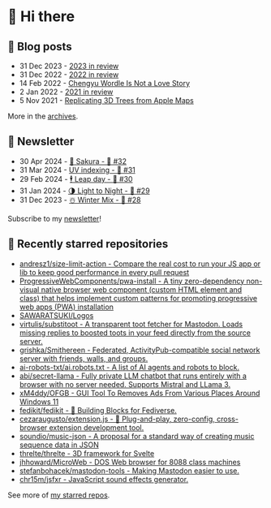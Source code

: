 # 👋 Hi there

## 📝 Blog posts

<!-- feed start -->
- 31 Dec 2023 - [2023 in review](https://cheeaun.com/blog/2023/12/2023-in-review/)
- 31 Dec 2022 - [2022 in review](https://cheeaun.com/blog/2022/12/2022-in-review/)
- 14 Feb 2022 - [Chengyu Wordle Is Not a Love Story](https://cheeaun.com/blog/2022/02/chengyu-wordle-is-not-a-love-story/)
- 2 Jan 2022 - [2021 in review](https://cheeaun.com/blog/2022/01/2021-in-review/)
- 5 Nov 2021 - [Replicating 3D Trees from Apple Maps](https://cheeaun.com/blog/2021/11/replicating-3d-trees-apple-maps/)
<!-- feed end -->

More in the [archives](https://cheeaun.com/blog/archives/).

## 📰 Newsletter

<!-- newsletter start -->
- 30 Apr 2024 - [🌸 Sakura - 🥫 #32](https://cheeaun.substack.com/p/sakura-32)
- 31 Mar 2024 - [UV indexing - 🥫 #31](https://cheeaun.substack.com/p/uv-indexing-31)
- 29 Feb 2024 - [🕴️ Leap day - 🥫 #30](https://cheeaun.substack.com/p/leap-day-30)
- 31 Jan 2024 - [🌗 Light to Night - 🥫 #29](https://cheeaun.substack.com/p/light-to-night-29)
- 31 Dec 2023 - [☃️ Winter Mix - 🥫 #28](https://cheeaun.substack.com/p/winter-mix-28)
<!-- newsletter end -->

Subscribe to my [newsletter](https://cheeaun.substack.com/)!

## 🌟 Recently starred repositories

<!-- starred repos start -->
- [andresz1/size-limit-action - Compare the real cost to run your JS app or lib to keep good performance in every pull request](https://github.com/andresz1/size-limit-action)
- [ProgressiveWebComponents/pwa-install - A tiny zero-dependency non-visual native browser web component (custom HTML element and class) that helps implement custom patterns for promoting progressive web apps (PWA) installation](https://github.com/ProgressiveWebComponents/pwa-install)
- [SAWARATSUKI/Logos](https://github.com/SAWARATSUKI/Logos)
- [virtulis/substitoot - A transparent toot fetcher for Mastodon. Loads missing replies to boosted toots in your feed directly from the source server. ](https://github.com/virtulis/substitoot)
- [grishka/Smithereen - Federated, ActivityPub-compatible social network server with friends, walls, and groups.](https://github.com/grishka/Smithereen)
- [ai-robots-txt/ai.robots.txt - A list of AI agents and robots to block.](https://github.com/ai-robots-txt/ai.robots.txt)
- [abi/secret-llama - Fully private LLM chatbot that runs entirely with a browser with no server needed. Supports Mistral and LLama 3.](https://github.com/abi/secret-llama)
- [xM4ddy/OFGB - GUI Tool To Removes Ads From Various Places Around Windows 11](https://github.com/xM4ddy/OFGB)
- [fedikit/fedikit - 🧱 Building Blocks for Fediverse.](https://github.com/fedikit/fedikit)
- [cezaraugusto/extension.js - 🧩 Plug-and-play, zero-config, cross-browser extension development tool. ](https://github.com/cezaraugusto/extension.js)
- [soundio/music-json - A proposal for a standard way of creating music sequence data in JSON](https://github.com/soundio/music-json)
- [threlte/threlte - 3D framework for Svelte](https://github.com/threlte/threlte)
- [jhhoward/MicroWeb - DOS Web browser for 8088 class machines](https://github.com/jhhoward/MicroWeb)
- [stefanbohacek/mastodon-tools - Making Mastodon easier to use.](https://github.com/stefanbohacek/mastodon-tools)
- [chr15m/jsfxr - JavaScript sound effects generator.](https://github.com/chr15m/jsfxr)
<!-- starred repos end -->

See more of [my starred repos](https://github.com/stars/cheeaun/).
